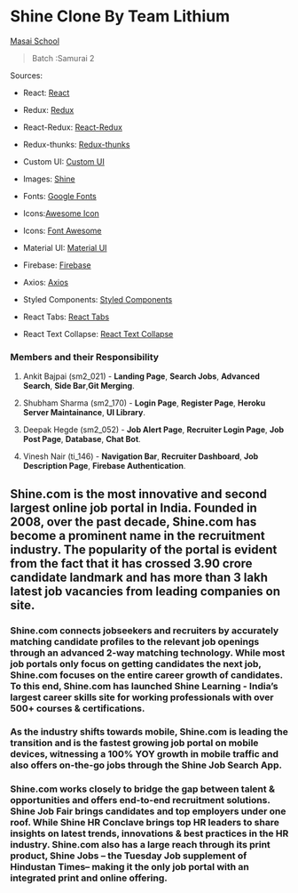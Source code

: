# Shine Clone By Team Lithium
[Masai School](www.masaischool.com) 
> Batch :Samurai 2

Sources:

- React: [React](https://www.npmjs.com/package/react)

- Redux: [Redux](https://www.npmjs.com/package/redux) 

- React-Redux: [React-Redux](https://www.npmjs.com/package/react-redux)

- Redux-thunks: [Redux-thunks](https://www.npmjs.com/package/thunks) 

- Custom UI: [Custom UI](https://www.npmjs.com/package/@shubhamsharma585/custom-ui-shinemasai)

- Images: [Shine](https://www.shine.com/)

- Fonts: [Google Fonts](https://fonts.google.com/)  

- Icons:[Awesome Icon](https://www.w3schools.com/icons/fontawesome5_intro.asp)

- Icons: [Font Awesome](https://fontawesome.com/)

- Material UI: [Material UI](https://material-ui.com/) 

- Firebase: [Firebase](https://firebase.google.com/) 

- Axios: [Axios](https://www.npmjs.com/package/axios)

- Styled Components: [Styled Components](https://styled-components.com/)  

- React Tabs: [React Tabs](https://www.npmjs.com/package/react-tabs)

- React Text Collapse: [React Text Collapse](https://www.npmjs.com/package/react-text-collapse)  

### Members and their Responsibility

1. Ankit Bajpai (sm2_021) - **Landing Page**, **Search Jobs**, **Advanced Search**, **Side Bar**,**Git Merging**.

2. Shubham Sharma (sm2_170) - **Login Page**, **Register Page**, **Heroku Server Maintainance**, **UI Library**.

3. Deepak Hegde (sm2_052) - **Job Alert Page**, **Recruiter Login Page**, **Job Post Page**, **Database**, **Chat Bot**.

4. Vinesh Nair (ti_146) - **Navigation Bar**, **Recruiter Dashboard**, **Job Description Page**, **Firebase Authentication**.

## Shine.com is the most innovative and second largest online job portal in India. Founded in 2008, over the past decade, Shine.com has become a prominent name in the recruitment industry. The popularity of the portal is evident from the fact that it has crossed 3.90 crore candidate landmark and has more than 3 lakh latest job vacancies from leading companies on site.

### Shine.com connects jobseekers and recruiters by accurately matching candidate profiles to the relevant job openings through an advanced 2-way matching technology. While most job portals only focus on getting candidates the next job, Shine.com focuses on the entire career growth of candidates. To this end, Shine.com has launched Shine Learning - India’s largest career skills site for working professionals with over 500+ courses & certifications.

### As the industry shifts towards mobile, Shine.com is leading the transition and is the fastest growing job portal on mobile devices, witnessing a 100% YOY growth in mobile traffic and also offers on-the-go jobs through the Shine Job Search App.

### Shine.com works closely to bridge the gap between talent & opportunities and offers end-to-end recruitment solutions. Shine Job Fair brings candidates and top employers under one roof. While Shine HR Conclave brings top HR leaders to share insights on latest trends, innovations & best practices in the HR industry. Shine.com also has a large reach through its print product, Shine Jobs – the Tuesday Job supplement of Hindustan Times– making it the only job portal with an integrated print and online offering.



